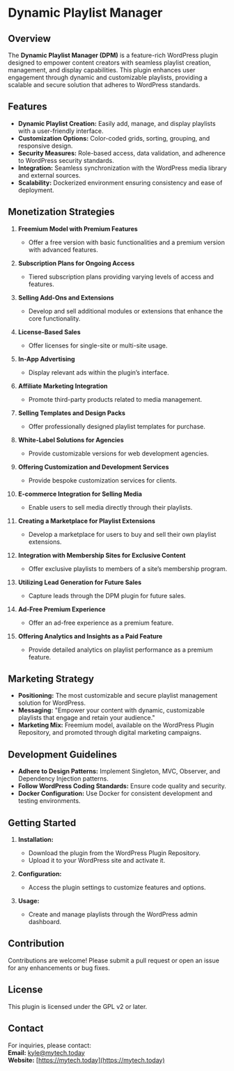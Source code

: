 # Dynamic Playlist Manager

## Overview
The **Dynamic Playlist Manager (DPM)** is a feature-rich WordPress plugin designed to empower content creators with seamless playlist creation, management, and display capabilities. This plugin enhances user engagement through dynamic and customizable playlists, providing a scalable and secure solution that adheres to WordPress standards.

## Features
- **Dynamic Playlist Creation:** Easily add, manage, and display playlists with a user-friendly interface.
- **Customization Options:** Color-coded grids, sorting, grouping, and responsive design.
- **Security Measures:** Role-based access, data validation, and adherence to WordPress security standards.
- **Integration:** Seamless synchronization with the WordPress media library and external sources.
- **Scalability:** Dockerized environment ensuring consistency and ease of deployment.

## Monetization Strategies
1. **Freemium Model with Premium Features**
   - Offer a free version with basic functionalities and a premium version with advanced features.
   
2. **Subscription Plans for Ongoing Access**
   - Tiered subscription plans providing varying levels of access and features.

3. **Selling Add-Ons and Extensions**
   - Develop and sell additional modules or extensions that enhance the core functionality.

4. **License-Based Sales**
   - Offer licenses for single-site or multi-site usage.

5. **In-App Advertising**
   - Display relevant ads within the plugin’s interface.

6. **Affiliate Marketing Integration**
   - Promote third-party products related to media management.

7. **Selling Templates and Design Packs**
   - Offer professionally designed playlist templates for purchase.

8. **White-Label Solutions for Agencies**
   - Provide customizable versions for web development agencies.

9. **Offering Customization and Development Services**
   - Provide bespoke customization services for clients.

10. **E-commerce Integration for Selling Media**
    - Enable users to sell media directly through their playlists.

11. **Creating a Marketplace for Playlist Extensions**
    - Develop a marketplace for users to buy and sell their own playlist extensions.

12. **Integration with Membership Sites for Exclusive Content**
    - Offer exclusive playlists to members of a site’s membership program.

13. **Utilizing Lead Generation for Future Sales**
    - Capture leads through the DPM plugin for future sales.

14. **Ad-Free Premium Experience**
    - Offer an ad-free experience as a premium feature.

15. **Offering Analytics and Insights as a Paid Feature**
    - Provide detailed analytics on playlist performance as a premium feature.

## Marketing Strategy
- **Positioning:** The most customizable and secure playlist management solution for WordPress.
- **Messaging:** "Empower your content with dynamic, customizable playlists that engage and retain your audience."
- **Marketing Mix:** Freemium model, available on the WordPress Plugin Repository, and promoted through digital marketing campaigns.

## Development Guidelines
- **Adhere to Design Patterns:** Implement Singleton, MVC, Observer, and Dependency Injection patterns.
- **Follow WordPress Coding Standards:** Ensure code quality and security.
- **Docker Configuration:** Use Docker for consistent development and testing environments.

## Getting Started
1. **Installation:**
   - Download the plugin from the WordPress Plugin Repository.
   - Upload it to your WordPress site and activate it.

2. **Configuration:**
   - Access the plugin settings to customize features and options.

3. **Usage:**
   - Create and manage playlists through the WordPress admin dashboard.

## Contribution
Contributions are welcome! Please submit a pull request or open an issue for any enhancements or bug fixes.

## License
This plugin is licensed under the GPL v2 or later.

## Contact
For inquiries, please contact:  
**Email:** [kyle@mytech.today](mailto:kyle@mytech.today)  
**Website:** [https://mytech.today](https://mytech.today)

